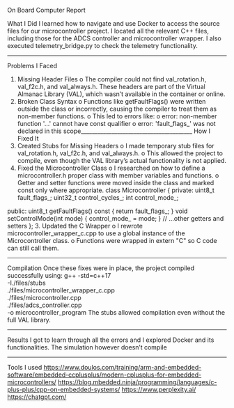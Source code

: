 On Board Computer Report

What I Did
I learned how to navigate and use Docker to access the source files for our microcontroller project. I located all the relevant C++ files, including those for the ADCS controller and microcontroller wrapper. I also executed telemetry_bridge.py to check the telemetry functionality.
________________________________________
Problems I Faced
1.	Missing Header Files
o	The compiler could not find val_rotation.h, val_f2c.h, and val_always.h.
  These headers are part of the Virtual Almanac Library (VAL), which wasn’t available in the container or online.
2.	Broken Class Syntax 
o	Functions like getFaultFlags() were written outside the class or incorrectly, causing the compiler to treat them as non-member functions.
o	This led to errors like:
o	error: non-member function '...' cannot have const qualifier
o	error: 'fault_flags_' was not declared in this scope________________________________________
How I Fixed It
1.	Created Stubs for Missing Headers
o	I made temporary stub files for val_rotation.h, val_f2c.h, and val_always.h.
o	This allowed the project to compile, even though the VAL library’s actual functionality is not applied.
2.	Fixed the Microcontroller Class
o	I researched on how to define a microcontroller.h proper class with member variables and functions.
o	Getter and setter functions were moved inside the class and marked const only where appropriate.
class Microcontroller {
private:
    uint8_t fault_flags_;
    uint32_t control_cycles_;
    int control_mode_;

public:
    uint8_t getFaultFlags() const { return fault_flags_; }
    void setControlMode(int mode) { control_mode_ = mode; }
    // ...other getters and setters
};
3.	Updated the C Wrapper
o	I rewrote microcontroller_wrapper_c.cpp to use a global instance of the Microcontroller class.
o	Functions were wrapped in extern "C" so C code can still call them.
________________________________________
Compilation
Once these fixes were in place, the project compiled successfully using:
g++ -std=c++17 \
-I./files/stubs \
./files/microcontroller_wrapper_c.cpp \
./files/microcontroller.cpp \
./files/adcs_controller.cpp \
-o microcontroller_program
The stubs allowed compilation even without the full VAL library.
________________________________________
Results
I got to learn through all the errors and I explored Docker and its functionalities. The simulation however doesn’t compile

________________________________________
Tools I used
https://www.doulos.com/training/arm-and-embedded-software/embedded-ccplusplus/modern-cplusplus-for-embedded-microcontrollers/
https://blog.mbedded.ninja/programming/languages/c-plus-plus/cpp-on-embedded-systems/
https://www.perplexity.ai/
https://chatgpt.com/
